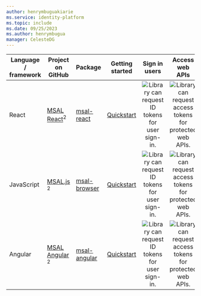 ```yaml
---
author: henrymbuguakiarie
ms.service: identity-platform
ms.topic: include
ms.date: 09/25/2023
ms.author: henrymbugua
manager: CelesteDG 
---
```


| Language / framework | Project on<br/>GitHub  | Package | Getting<br/>started    | Sign in users | Access web APIs |
| -------------------- | ---------------------- | ------- | :--------------------: | :-----------: | :-------------: |
| React | [MSAL React](https://github.com/AzureAD/microsoft-authentication-library-for-js/tree/dev/lib/msal-react)<sup>2</sup> | [msal-react](https://www.npmjs.com/package/@azure/msal-react) | [Quickstart](../../quickstart-register-app.md) | ![Library can request ID tokens for user sign-in.][y] | ![Library can request access tokens for protected web APIs.][y] |
| JavaScript | [MSAL.js ](https://github.com/AzureAD/microsoft-authentication-library-for-js/tree/dev/lib/msal-browser)<sup>2</sup> | [msal-browser](https://www.npmjs.com/package/@azure/msal-browser) | [Quickstart](../../quickstart-register-app.md) | ![Library can request ID tokens for user sign-in.][y] | ![Library can request access tokens for protected web APIs.][y] |
| Angular | [MSAL Angular ](https://github.com/AzureAD/microsoft-authentication-library-for-js/blob/dev/lib/msal-angular)<sup>2</sup> | [msal-angular](https://www.npmjs.com/package/@azure/msal-angular) | [Quickstart](../../quickstart-register-app.md) | ![Library can request ID tokens for user sign-in.][y] | ![Library can request access tokens for protected web APIs.][y] |

<!--Image references-->

[y]: ~/identity-platform/media/common/yes.png
[n]: ~/identity-platform/media/common/no.png

<!--Reference-style links -->

[aad-app-model-v2-overview]: v2-overview.md
[microsoft-sdl]: https://www.microsoft.com/securityengineering/sdl/
[preview-tos]: https://www.microsoft.com/licensing/terms/product/ForOnlineServices/all
[auth-code-flow]: ../../v2-oauth2-auth-code-flow.md
[implicit-flow]: ../../v2-oauth2-implicit-grant-flow.md
